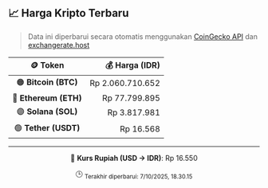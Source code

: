 

<!-- HARGA_KRIPTO -->
## 📈 Harga Kripto Terbaru

> Data ini diperbarui secara otomatis menggunakan [CoinGecko API](https://www.coingecko.com/) dan [exchangerate.host](https://exchangerate.host/)

<div align="center">

| 🪙 Token | 💰 Harga (IDR) |
|:------:|---------------:|
| 🟠 **Bitcoin (BTC)**   | Rp 2.060.710.652 |
| 🔵 **Ethereum (ETH)**  | Rp 77.799.895 |
| 🟣 **Solana (SOL)**    | Rp 3.817.981 |
| 🟢 **Tether (USDT)**   | Rp 16.568 |

---

💱 **Kurs Rupiah (USD → IDR)**: Rp 16.550

🕒 <sub>Terakhir diperbarui: 7/10/2025, 18.30.15</sub>

</div>
<!-- /HARGA_KRIPTO -->